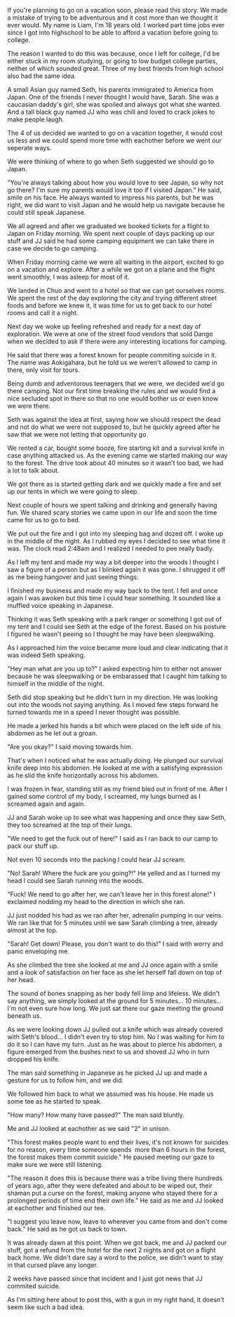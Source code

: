 If you're planning to go on a vacation soon, please read this story. We made a mistake of trying to be adventurous and it cost more than we thought it ever would. My name is Liam, I'm 18 years old. I worked part time jobs ever since I got into highschool to be able to afford a vacation before going to college. 

The reason I wanted to do this was because, once I left for college, I'd be either stuck in my room studying, or going to low budget college parties, neither of which sounded great. Three of my best friends from high school also had the same idea. 

A small Asian guy named Seth, his parents immigrated to America from Japan.
One of the friends I never thought I would have, Sarah. She was a caucasian daddy's girl, she was spoiled and always got what she wanted.
And a tall black guy named JJ who was chill and loved to crack jokes to make people laugh. 

The 4 of us decided we wanted to go on a vacation together, it would cost us less and we could spend more time with eachother before we went our seperate ways. 

We were thinking of where to go when Seth suggested we should go to Japan. 

"You're always talking about how you would love to see Japan, so why not go there? I'm sure my parents would love it too if I visited Japan." He said, smile on his face. He always wanted to impress his parents, but he was right, we did want to visit Japan and he would help us navigate because he could still speak Japanese. 

We all agreed and after we graduated we booked tickets for a flight to Japan on Friday morning. We spent next couple of days packing up our stuff and JJ said he had some camping equipment we can take there in case we decide to go camping. 

When Friday morning came we were all waiting in the airport, excited to go on a vacation and explore. After a while we got on a plane and the flight went smoothly, I was asleep for most of it. 

We landed in Chuo and went to a hotel so that we can get ourselves rooms. We spent the rest of the day exploring the city and trying different street foods and before we knew it, it was time for us to get back to our hotel rooms and call it a night. 

Next day we woke up feeling refreshed and ready for a next day of exploration. We were at one of the street food vendors that sold Dango when we decided to ask if there were any interesting locations for camping. 

He said that there was a forest known for people commiting suicide in it. The name was Aokigahara, but he told us we weren't allowed to camp in there, only visit for tours. 

Being dumb and adventorous teenagers that we were, we decided we'd go there camping. Not our first time breaking the rules and we would find a nice secluded spot in there so that no one would bother us or even know we were there. 

Seth was against the idea at first, saying how we should respect the dead and not do what we were not supposed to, but he quickly agreed after he saw that we were not letting that opportunity go. 

We rented a car, bought some booze, fire starting kit and a survival knife in case anything attacked us. As the evening came we started making our way to the forest. The drive took about 40 minutes so it wasn't too bad, we had a lot to talk about. 

We got there as is started getting dark and we quickly made a fire and set up our tents in which we were going to sleep. 

Next couple of hours we spent talking and drinking and generally having fun. We shared scary stories we came upon in our life and soon the time came for us to go to bed. 

We put out the fire and I got into my sleeping bag and dozed off. I woke up in the middle of the night. As I rubbed my eyes I decided to see what time it was. The clock read 2:48am and I realized I needed to pee really badly. 

As I left my tent and made my way a bit deeper into the woods I thought I saw a figure of a person but as I blinked again it was gone. I shrugged it off as me being hangover and just seeing things. 

I finished my business and made my way back to the tent. I fell and once again I was awoken but this time I could hear something. It sounded like a muffled voice speaking in Japanese. 

Thinking it was Seth speaking with a park ranger or something I got out of my tent and I could see Seth at the edge of the forest. Based on his posture I figured he wasn't peeing so I thought he may have been sleepwalking. 

As I approached him the voice became more loud and clear indicating that it was indeed Seth speaking. 

"Hey man what are you up to?" I asked expecting him to either not answer because he was sleepwalking or be embarassed that I caught him talking to himself in the middle of the night. 

Seth did stop speaking but he didn't turn in my direction. He was looking out into the woods not saying anything. As I moved few steps forward he turned towards me in a speed I never thought was possible. 

He made a jerked his hands a bit which were placed on the left side of his abdomen as he let out a groan. 

"Are you okay?" I said moving towards him. 

That's when I noticed what he was actually doing. He plunged our survival knife deep into his abdomen. He looked at me with a satisfying expression as he slid the knife horizontally across his abdomen. 

I was frozen in fear, standing still as my friend bled out in front of me. After I gained some control of my body, I screamed, my lungs burned as I screamed again and again. 

JJ and Sarah woke up to see what was happening and once they saw Seth, they too screamed at the top of their lungs. 

"We need to get the fuck out of here!" I said as I ran back to our camp to pack our stuff up. 

Not even 10 seconds into the packing I could hear JJ scream. 

"No! Sarah! Where the fuck are you going?!" He yelled and as I turned my head I could see Sarah running into the woods. 

"Fuck! We need to go after her, we can't leave her in this forest alone!" I exclaimed nodding my head to the direction in which she ran. 

JJ just nodded his had as we ran after her, adrenalin pumping in our veins. We ran like that for 5 minutes until we saw Sarah climbing a tree, already almost at the top. 

"Sarah! Get down! Please, you don't want to do this!" I said with worry and panic enveloping me. 

As she climbed the tree she looked at me and JJ once again with a smile and a look of satisfaction on her face as she let herself fall down on top of her head. 

The sound of bones snapping as her body fell limp and lifeless. We didn't say anything, we simply looked at the ground for 5 minutes... 10 minutes... I'm not even sure how long. We just sat there our gaze meeting the ground beneath us. 

As we were looking down JJ pulled out a knife which was already covered with Seth's blood... I didn't even try to stop him. No I was waiting for him to do it so I can have my turn. Just as he was about to pierce his abdomen, a figure emerged from the bushes next to us and shoved JJ who in turn dropped his knife. 

The man said something in Japanese as he picked JJ up and made a gesture for us to follow him, and we did. 

We followed him back to what we assumed was his house. He made us some tee as he started to speak. 

"How many? How many have passed?" The man said bluntly. 

Me and JJ looked at eachother as we said "2" in unison. 

"This forest makes people want to end their lives, it's not known for suicides for no reason, every time someone spends  more than 6 hours in the forest, the forest makes them commit suicide." He paused meeting our gaze to make sure we were still listening. 

"The reason it does this is because there was a tribe living there hundreds of years ago, after they were defeated and about to be wiped out, their shaman put a curse on the forest, making anyone who stayed there for a prolonged periods of time end their own life." He said as me and JJ looked at eachother and finished our tee. 

"I suggest you leave now, leave to wherever you came from and don't come back." He said as he got us back to town. 

It was already dawn at this point. When we got back, me and JJ packed our stuff, got a refund from the hotel for the next 2 nights and got on a flight back home. We didn't dare say a word to the police, we didn't want to stay in that cursed plave any longer. 

2 weeks have passed since that incident and I just got news that JJ commited suicide. 

As I'm sitting here about to post this, with a gun in my right hand, it doesn't seem like such a bad idea.